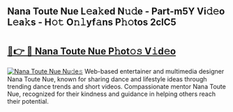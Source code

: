## Nana Toute Nue L𝚎a𝚔ed N𝚞𝚍e - Part-m5Y Vi𝚍𝚎o L𝚎a𝚔s - H𝚘𝚝 O𝚗𝚕yf𝚊ns P𝚑𝚘tos 2clC5

# <h2><a href="http://kf3vhy5.oniu.top/?m=Nana+Toute+Nue">🔗👉 🔴 Nana Toute Nue P𝚑ot𝚘𝚜 V𝚒d𝚎o</a></h2>

[![Nana Toute Nue Nu𝚍e𝚜](https://i.imgur.com/0qMVB7G.gif)](http://kf3vhy5.oniu.top/?m=Nana+Toute+Nue)
Web-based entertainer and multimedia designer Nana Toute Nue, known for sharing dance and lifestyle ideas through trending dance trends and short videos. Compassionate mentor Nana Toute Nue, recognized for their kindness and guidance in helping others reach their potential.  
